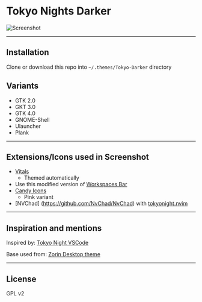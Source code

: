 # Tokyo Nights Darker



![Screenshot](https://github.com/ad-on-is/Tokyo-Darker/blob/6bdcd812ecbc59eca468cbcc1567458fec3d4e98/images/screen2.png)

---

## Installation

Clone or download this repo into `~/.themes/Tokyo-Darker` directory

## Variants

- GTK 2.0
- GKT 3.0
- GTK 4.0
- GNOME-Shell
- Ulauncher
- Plank
---

## Extensions/Icons used in Screenshot

- [Vitals](https://extensions.gnome.org/extension/1460/vitals/)
  - Themed automatically
- Use this modified version of [Workspaces Bar](https://extensions.gnome.org/extension/3851/workspaces-bar/)
- [Candy Icons](https://www.gnome-look.org/p/1305251/)
  - Pink variant
- [NVChad] (https://github.com/NvChad/NvChad) with [tokyonight.nvim](https://github.com/folke/tokyonight.nvim)

---

## Inspiration and mentions

Inspired by: [Tokyo Night VSCode](https://github.com/enkia/tokyo-night-vscode-theme)

Base used from: [Zorin Desktop theme](https://github.com/ZorinOS/zorin-desktop-themes)

---

## License

GPL v2

